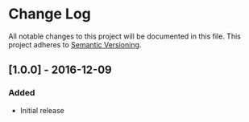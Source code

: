 # Change Log
All notable changes to this project will be documented in this file.
This project adheres to [Semantic Versioning](http://semver.org).

## [1.0.0] - 2016-12-09
### Added
- Initial release